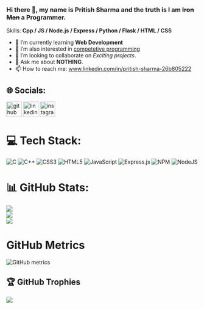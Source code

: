 ### Hi there 👋, my name is **Pritish Sharma** and the truth is I am ~~Iron Man~~ a Programmer.


Skills: **Cpp / JS / Node.js / Express / Python / Flask / HTML / CSS**

- 🌱 I’m currently learning **Web Development**
- 🔭 I’m also interested in [competetive programming](https://www.codechef.com/users/cpppritish_1)
- 👯 I’m looking to collaborate on _Exciting projects_.
- 💬 Ask me about **NOTHING**.
- 📫 How to reach me: www.linkedin.com/in/pritish-sharma-26b805222

## 🌐 Socials:

[<img src='https://cdn.jsdelivr.net/npm/simple-icons@3.0.1/icons/github.svg' alt='github' height='40'>](https://github.com/pritish1906) [<img src='https://cdn.jsdelivr.net/npm/simple-icons@3.0.1/icons/linkedin.svg' alt='linkedin' height='40'>](www.linkedin.com/in/pritish-sharma-26b805222) [<img src='https://cdn.jsdelivr.net/npm/simple-icons@3.0.1/icons/instagram.svg' alt='instagram' height='40'>](https://www.instagram.com/pritish_the_great_12/)

# 💻 Tech Stack:

![C](https://img.shields.io/badge/c-%2300599C.svg?style=for-the-badge&logo=c&logoColor=white) ![C++](https://img.shields.io/badge/c++-%2300599C.svg?style=for-the-badge&logo=c%2B%2B&logoColor=white) ![CSS3](https://img.shields.io/badge/css3-%231572B6.svg?style=for-the-badge&logo=css3&logoColor=white) ![HTML5](https://img.shields.io/badge/html5-%23E34F26.svg?style=for-the-badge&logo=html5&logoColor=white) ![JavaScript](https://img.shields.io/badge/javascript-%23323330.svg?style=for-the-badge&logo=javascript&logoColor=%23F7DF1E) ![Express.js](https://img.shields.io/badge/express.js-%23404d59.svg?style=for-the-badge&logo=express&logoColor=%2361DAFB) ![NPM](https://img.shields.io/badge/NPM-%23000000.svg?style=for-the-badge&logo=npm&logoColor=white) ![NodeJS](https://img.shields.io/badge/node.js-6DA55F?style=for-the-badge&logo=node.js&logoColor=white)

# 📊 GitHub Stats:

![](https://github-readme-stats.vercel.app/api?username=pritish1906&theme=tokyonight&hide_border=false&include_all_commits=true&count_private=true)<br/>
![](https://github-readme-streak-stats.herokuapp.com/?user=pritish1906&theme=tokyonight&hide_border=false)<br/>
![](https://github-readme-stats.vercel.app/api/top-langs/?username=pritish1906&theme=tokyonight&hide_border=false&include_all_commits=true&count_private=true&layout=compact)

# GitHub Metrics

![GitHub metrics](https://metrics.lecoq.io/pritish1906)

## 🏆 GitHub Trophies

![](https://github-profile-trophy.vercel.app/?username=pritish1906&theme=tokyonight&no-frame=false&no-bg=true&margin-w=4)

